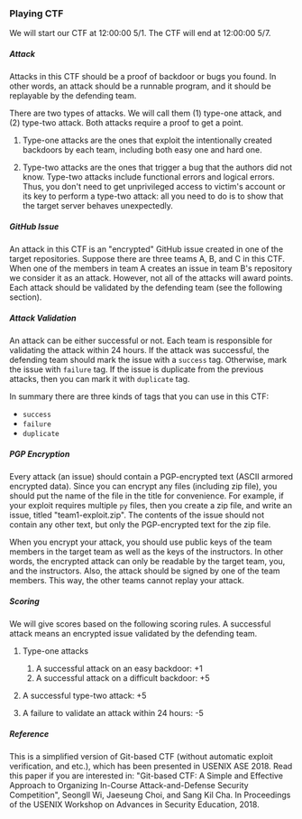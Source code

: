 ### Playing CTF

We will start our CTF at 12:00:00 5/1. The CTF will end at 12:00:00 5/7.

##### Attack

Attacks in this CTF should be a proof of backdoor or bugs you found. In other
words, an attack should be a runnable program, and it should be replayable by
the defending team.

There are two types of attacks. We will call them (1) type-one attack, and (2)
type-two attack. Both attacks require a proof to get a point.

1. Type-one attacks are the ones that exploit the intentionally created
   backdoors by each team, including both easy one and hard one.

2. Type-two attacks are the ones that trigger a bug that the authors did not
   know. Type-two attacks include functional errors and logical errors. Thus,
   you don't need to get unprivileged access to victim's account or its key to
   perform a type-two attack: all you need to do is to show that the target
   server behaves unexpectedly.

##### GitHub Issue

An attack in this CTF is an "encrypted" GitHub issue created in one of the
target repositories. Suppose there are three teams A, B, and C in this CTF. When
one of the members in team A creates an issue in team B's repository we consider
it as an attack. However, not all of the attacks will award points. Each attack
should be validated by the defending team (see the following section).

##### Attack Validation

An attack can be either successful or not. Each team is responsible for
validating the attack within 24 hours. If the attack was successful, the
defending team should mark the issue with a `success` tag. Otherwise, mark the
issue with `failure` tag. If the issue is duplicate from the previous attacks,
then you can mark it with `duplicate` tag.

In summary there are three kinds of tags that you can use in this CTF:
- `success`
- `failure`
- `duplicate`

##### PGP Encryption

Every attack (an issue) should contain a PGP-encrypted text (ASCII armored
encrypted data). Since you can encrypt any files (including zip file), you
should put the name of the file in the title for convenience. For example, if
your exploit requires multiple `py` files, then you create a zip file, and write
an issue, titled "team1-exploit.zip". The contents of the issue should not
contain any other text, but only the PGP-encrypted text for the zip file.

When you encrypt your attack, you should use public keys of the team members in
the target team as well as the keys of the instructors. In other words, the
encrypted attack can only be readable by the target team, you, and the
instructors. Also, the attack should be signed by one of the team members. This
way, the other teams cannot replay your attack.

##### Scoring

We will give scores based on the following scoring rules. A successful attack
means an encrypted issue validated by the defending team.

1. Type-one attacks
    1. A successful attack on an easy backdoor: +1
    1. A successful attack on a difficult backdoor: +5

2. A successful type-two attack: +5

3. A failure to validate an attack within 24 hours: -5

##### Reference

This is a simplified version of Git-based CTF (without automatic exploit
verification, and etc.), which has been presented in USENIX ASE 2018. Read this
paper if you are interested in: "Git-based CTF: A Simple and Effective Approach
to Organizing In-Course Attack-and-Defense Security Competition", SeongIl Wi,
Jaeseung Choi, and Sang Kil Cha.  In Proceedings of the USENIX Workshop on
Advances in Security Education, 2018.
